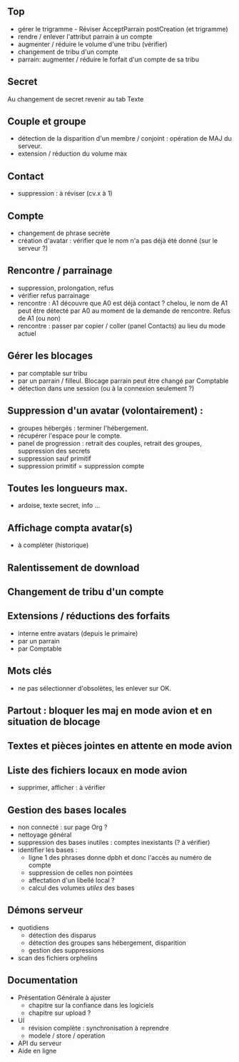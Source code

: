 ## Top
- gérer le trigramme - Réviser AcceptParrain postCreation (et trigramme)
- rendre / enlever l'attribut parrain à un compte
- augmenter / réduire le volume d'une tribu (vérifier)
- changement de tribu d'un compte
- parrain: augmenter / réduire le forfait d'un compte de sa tribu

## Secret
Au changement de secret revenir au tab Texte

## Couple et groupe
- détection de la disparition d'un membre / conjoint : opération de MAJ du serveur.
- extension / réduction du volume max

## Contact
- suppression : à réviser (cv.x à 1)

## Compte
- changement de phrase secrète
- création d'avatar : vérifier que le nom n'a pas déjà été donné (sur le serveur ?)

## Rencontre / parrainage
- suppression, prolongation, refus
- vérifier refus parrainage
- rencontre : A1 découvre que A0 est déjà contact ? chelou, le nom de A1 peut être détecté par A0 au moment de la demande de rencontre. Refus de A1 (ou non)
- rencontre : passer par copier / coller (panel Contacts) au lieu du mode actuel

## Gérer les blocages
- par comptable sur tribu
- par un parrain / filleul. Blocage parrain peut être changé par Comptable
- détection dans une session (ou à la connexion seulement ?)

## Suppression d'un avatar (volontairement) : 
- groupes hébergés : terminer l'hébergement.
- récupérer l'espace pour le compte.
- panel de progression : retrait des couples, retrait des groupes, suppression des secrets
- suppression sauf primitif
- suppression primitif = suppression compte

## Toutes les longueurs max.
- ardoise, texte secret, info ...

## Affichage compta avatar(s)
- à compléter (historique)

## Ralentissement de download

## Changement de tribu d'un compte

## Extensions / réductions des forfaits
- interne entre avatars (depuis le primaire)
- par un parrain
- par Comptable

## Mots clés
- ne pas sélectionner d'obsolètes, les enlever sur OK.

## Partout : bloquer les maj en mode avion et en situation de blocage

## Textes et pièces jointes en attente en mode avion

## Liste des fichiers locaux en mode avion
- supprimer, afficher : à vérifier

## Gestion des bases locales
- non connecté : sur page Org ?
- nettoyage général
- suppression des bases inutiles : comptes inexistants (? à vérifier)
- identifier les bases :
  - ligne 1 des phrases donne dpbh et donc l'accès au numéro de compte
  - suppression de celles non pointées
  - affectation d'un libellé local ?
  - calcul des volumes _utiles_ des bases

## Démons serveur
- quotidiens
  - détection des disparus
  - détection des groupes sans hébergement, disparition
  - gestion des suppressions
- scan des fichiers orphelins

## Documentation
- Présentation Générale à ajuster
  - chapitre sur la confiance dans les logiciels
  - chapitre sur upload ?
- UI
  - révision complète : synchronisation à reprendre
  - modele / store / operation
- API du serveur
- Aide en ligne
